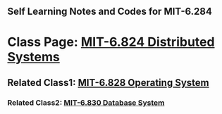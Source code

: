 ## Self Learning Notes and Codes for MIT-6.284

# Class Page: [MIT-6.824 Distributed Systems](https://pdos.csail.mit.edu/6.824/schedule.html) 
## Related Class1: [MIT-6.828 Operating System](https://pdos.csail.mit.edu/6.828/2016/schedule.html) 
### Related Class2: [MIT-6.830 Database System](http://db.csail.mit.edu/6.830/sched.html) 

